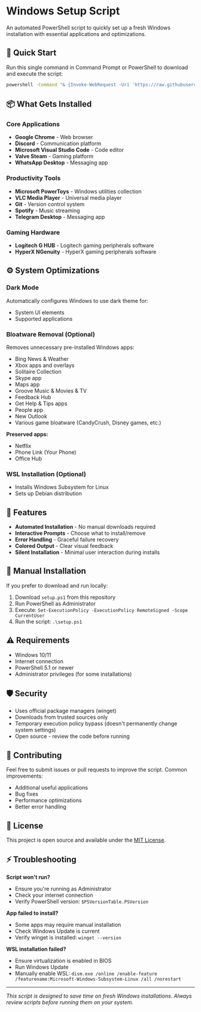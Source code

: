 # Windows Setup Script

An automated PowerShell script to quickly set up a fresh Windows installation with essential applications and optimizations.

## 🚀 Quick Start

Run this single command in Command Prompt or PowerShell to download and execute the script:

```cmd
powershell -Command "& {Invoke-WebRequest -Uri 'https://raw.githubusercontent.com/cheekysim/winsetup/main/setup.ps1' -OutFile '$env:TEMP\setup.ps1'; & '$env:TEMP\setup.ps1'}" -ExecutionPolicy Bypass
```

## 📦 What Gets Installed

### Core Applications
- **Google Chrome** - Web browser
- **Discord** - Communication platform
- **Microsoft Visual Studio Code** - Code editor
- **Valve Steam** - Gaming platform
- **WhatsApp Desktop** - Messaging app

### Productivity Tools
- **Microsoft PowerToys** - Windows utilities collection
- **VLC Media Player** - Universal media player
- **Git** - Version control system
- **Spotify** - Music streaming
- **Telegram Desktop** - Messaging app

### Gaming Hardware
- **Logitech G HUB** - Logitech gaming peripherals software
- **HyperX NGenuity** - HyperX gaming peripherals software

## ⚙️ System Optimizations

### Dark Mode
Automatically configures Windows to use dark theme for:
- System UI elements
- Supported applications

### Bloatware Removal (Optional)
Removes unnecessary pre-installed Windows apps:
- Bing News & Weather
- Xbox apps and overlays
- Solitaire Collection
- Skype app
- Maps app
- Groove Music & Movies & TV
- Feedback Hub
- Get Help & Tips apps
- People app
- New Outlook
- Various game bloatware (CandyCrush, Disney games, etc.)

**Preserved apps:**
- Netflix
- Phone Link (Your Phone)
- Office Hub

### WSL Installation (Optional)
- Installs Windows Subsystem for Linux
- Sets up Debian distribution

## 🎯 Features

- **Automated Installation** - No manual downloads required
- **Interactive Prompts** - Choose what to install/remove
- **Error Handling** - Graceful failure recovery
- **Colored Output** - Clear visual feedback
- **Silent Installation** - Minimal user interaction during installs

## 🔧 Manual Installation

If you prefer to download and run locally:

1. Download `setup.ps1` from this repository
2. Run PowerShell as Administrator
3. Execute: `Set-ExecutionPolicy -ExecutionPolicy RemoteSigned -Scope CurrentUser`
4. Run the script: `.\setup.ps1`

## ⚠️ Requirements

- Windows 10/11
- Internet connection
- PowerShell 5.1 or newer
- Administrator privileges (for some installations)

## 🛡️ Security

- Uses official package managers (winget)
- Downloads from trusted sources only
- Temporary execution policy bypass (doesn't permanently change system settings)
- Open source - review the code before running

## 🤝 Contributing

Feel free to submit issues or pull requests to improve the script. Common improvements:
- Additional useful applications
- Bug fixes
- Performance optimizations
- Better error handling

## 📝 License

This project is open source and available under the [MIT License](LICENSE).

## ⚡ Troubleshooting

**Script won't run?**
- Ensure you're running as Administrator
- Check your internet connection
- Verify PowerShell version: `$PSVersionTable.PSVersion`

**App failed to install?**
- Some apps may require manual installation
- Check Windows Update is current
- Verify winget is installed: `winget --version`

**WSL installation failed?**
- Ensure virtualization is enabled in BIOS
- Run Windows Update
- Manually enable WSL: `dism.exe /online /enable-feature /featurename:Microsoft-Windows-Subsystem-Linux /all /norestart`

---

*This script is designed to save time on fresh Windows installations. Always review scripts before running them on your system.*
